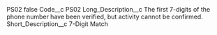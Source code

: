 <?xml version="1.0" encoding="UTF-8"?>
<CustomMetadata xmlns="http://soap.sforce.com/2006/04/metadata" xmlns:xsi="http://www.w3.org/2001/XMLSchema-instance" xmlns:xsd="http://www.w3.org/2001/XMLSchema">
    <label>PS02</label>
    <protected>false</protected>
    <values>
        <field>Code__c</field>
        <value xsi:type="xsd:string">PS02</value>
    </values>
    <values>
        <field>Long_Description__c</field>
        <value xsi:type="xsd:string">The first 7-digits of the phone number have been verified, but activity cannot be confirmed.</value>
    </values>
    <values>
        <field>Short_Description__c</field>
        <value xsi:type="xsd:string">7-Digit Match</value>
    </values>
</CustomMetadata>
